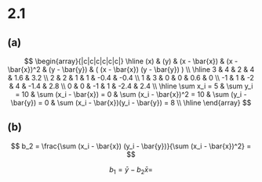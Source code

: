 # 2.1
## (a)
$$
\begin{array}{|c|c|c|c|c|c|}
\hline
(x) & (y) & (x - \bar{x}) & (x - \bar{x})^2 & (y - \bar{y}) & ( (x - \bar{x}) (y - \bar{y}) ) \\
\hline
3  & 4  & 2  & 4  & 1.6  & 3.2  \\
2  & 2  & 1  & 1  & -0.4  & -0.4  \\
1  & 3  & 0  & 0  & 0.6  & 0  \\
-1  & 1  & -2  & 4  & -1.4  & 2.8  \\
0  & 0  & -1  & 1  & -2.4  & 2.4  \\
\hline
\sum x_i = 5  & \sum y_i = 10  & \sum (x_i - \bar{x}) = 0  & \sum (x_i - \bar{x})^2 = 10  & \sum (y_i - \bar{y}) = 0  & \sum (x_i - \bar{x})(y_i - \bar{y}) = 8  \\
\hline
\end{array}
$$


## (b)
$$
b_2 = \frac{\sum (x_i - \bar{x}) (y_i - \bar{y})}{\sum (x_i - \bar{x})^2} = 
$$

$$
b_1 = \bar{y} - b_2 \bar{x} = 
$$
